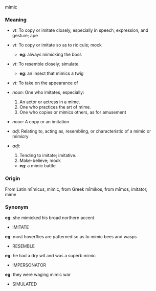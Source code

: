 mimic
### Meaning
+ _vt_: To copy or imitate closely, especially in speech, expression, and gesture; ape
+ _vt_: To copy or imitate so as to ridicule; mock
    + __eg__: always mimicking the boss
+ _vt_: To resemble closely; simulate
    + __eg__: an insect that mimics a twig
+ _vt_: To take on the appearance of

+ _noun_: One who imitates, especially:
   1. An actor or actress in a mime.
   2. One who practices the art of mime.
   3. One who copies or mimics others, as for amusement
+ _noun_: A copy or an imitation

+ _adj_: Relating to, acting as, resembling, or characteristic of a mimic or mimicry
+ _adj_:
   1. Tending to imitate; imitative.
   2. Make-believe; mock
    + __eg__: a mimic battle

### Origin

From Latin mīmicus, mimic, from Greek mīmikos, from mīmos, imitator, mime

### Synonym

__eg__: she mimicked his broad northern accent

+ IMITATE

__eg__: most hoverflies are patterned so as to mimic bees and wasps

+ RESEMBLE

__eg__: he had a dry wit and was a superb mimic

+ IMPERSONATOR

__eg__: they were waging mimic war

+ SIMULATED


